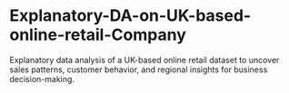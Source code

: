 # Explanatory-DA-on-UK-based-online-retail-Company
Explanatory data analysis of a UK-based online retail dataset to uncover sales patterns, customer behavior, and regional insights for business decision-making.
